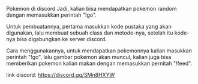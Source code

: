 Pokemon di discord
Jadi, kalian bisa mendapatkan pokemon random dengan memasukkan perintah "!go".

Untuk pembuatannya,
pertama masukkan kode pustaka yang akan digunakan, lalu membuat sebuah class dan metode-nya, setelah itu kode-nya bisa digabungkan ke server discord.

Cara menggunakannya,
untuk mendapatkan pokemonnya kalian masukkan perintah "!go", lalu gambar pokemon akan muncul, kalian juga bisa memberikan pokemon kalian makan dengan memasukkan pernitah "!feed".

link discord: https://discord.gg/SMn8HXYW
